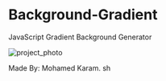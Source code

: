 # Background-Gradient
JavaScript Gradient Background Generator

![project_photo](https://user-images.githubusercontent.com/86977059/215366328-fe4c9b3d-18d0-41d1-abce-9ca9e8c42ad3.PNG)

Made By: Mohamed Karam. 
sh
